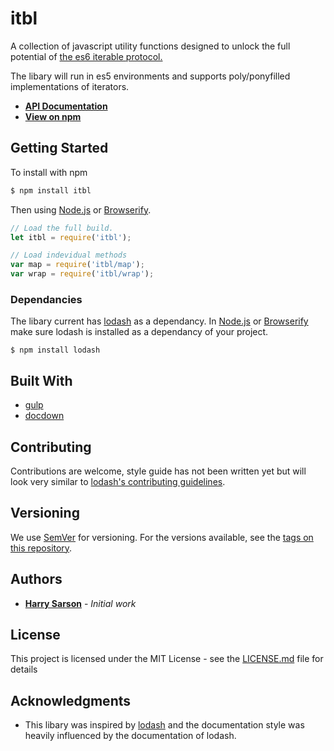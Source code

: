 # itbl

A collection of javascript utility functions designed to unlock the full potential of [the es6 iterable protocol.](https://developer.mozilla.org/en/docs/Web/JavaScript/Reference/Iteration_protocols) 

The libary will run in es5 environments and supports poly/ponyfilled implementations of iterators.

* [**API Documentation**](docs)
* [**View on npm**](https://www.npmjs.com/package/itbl)


## Getting Started

To install with npm

```sh
$ npm install itbl 
```

Then using [Node.js](https://nodejs.org) or [Browserify](http://browserify.org).

```js
// Load the full build.
let itbl = require('itbl');

// Load indevidual methods
var map = require('itbl/map');
var wrap = require('itbl/wrap'); 
```

### Dependancies

The libary current has [lodash](https://lodash.com) as a dependancy. In [Node.js](https://nodejs.org) or [Browserify](http://browserify.org) make sure lodash is installed as a dependancy of your project.

```ah
$ npm install lodash
```




## Built With

* [gulp](http://gulpjs.com)
* [docdown](https://github.com/jdalton/docdown)

## Contributing

Contributions are welcome, style guide has not been written yet but will look very similar to [lodash's contributing guidelines](https://github.com/lodash/lodash/blob/master/.github/CONTRIBUTING.md).

## Versioning

We use [SemVer](http://semver.org/) for versioning. For the versions available, see the [tags on this repository](tags). 

## Authors

* [**Harry Sarson**](https://github.com/HarrySarson) - *Initial work* 

## License

This project is licensed under the MIT License - see the [LICENSE.md](LICENSE.md) file for details

## Acknowledgments

* This libary was inspired by [lodash](https://lodash.com) and the documentation style was heavily influenced by the documentation of lodash.
